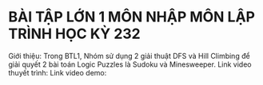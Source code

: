 # BÀI TẬP LỚN 1 MÔN NHẬP MÔN LẬP TRÌNH HỌC KỲ 232 
Giới thiệu: Trong BTL1, Nhóm sử dụng 2 giải thuật DFS và Hill Climbing để giải quyết 2 bài toán Logic Puzzles là Sudoku và Minesweeper.
Link video thuyết trình:
Link video demo: 

